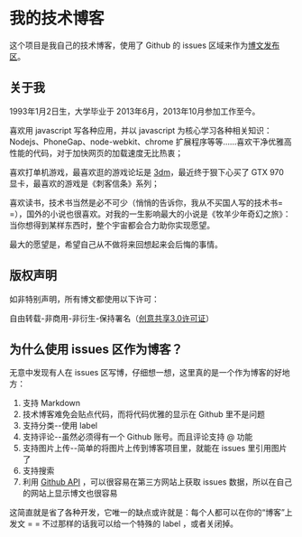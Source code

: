 # 我的技术博客

这个项目是我自己的技术博客，使用了 Github 的 issues 区域来作为[博文发布区](https://github.com/lmk123/blog/issues)。

## 关于我

1993年1月2日生，大学毕业于 2013年6月，2013年10月参加工作至今。

喜欢用 javascript 写各种应用，并以 javascript 为核心学习各种相关知识：Nodejs、PhoneGap、node-webkit、chrome 扩展程序等等……喜欢干净优雅高性能的代码，对于加快网页的加载速度无比热衷；

喜欢打单机游戏，最喜欢逛的游戏论坛是 [3dm](http://bbs.3dmgame.com/)，最近终于狠下心买了 GTX 970 显卡，最喜欢的游戏是《刺客信条》系列；

喜欢读书，技术书当然是必不可少（悄悄的告诉你，我从不买国人写的技术书= =），国外的小说也很喜欢。对我的一生影响最大的小说是《牧羊少年奇幻之旅》：当你想得到某样东西时，整个宇宙都会合力助你实现愿望。

最大的愿望是，希望自己从不做将来回想起来会后悔的事情。

## 版权声明
如非特别声明，所有博文都使用以下许可：

自由转载-非商用-非衍生-保持署名（[创意共享3.0许可证](http://creativecommons.org/licenses/by-nc-nd/3.0/deed.zh)）

## 为什么使用 issues 区作为博客？

无意中发现有人在 issues 区写博，仔细想一想，这里真的是一个作为博客的好地方：

1. 支持 Markdown
2. 技术博客难免会贴点代码，而将代码优雅的显示在 Github 里不是问题
3. 支持分类--使用 label
4. 支持评论--虽然必须得有一个 Github 账号。而且评论支持 @ 功能
5. 支持图片上传--简单的将图片上传到博客项目里，就能在 issues 里引用图片了
6. 支持搜索
7. 利用 [Github API](https://developer.github.com/v3/issues/) ，可以很容易在第三方网站上获取 issues 数据，所以在自己的网站上显示博文也很容易

这简直就是省了各种开发，它唯一的缺点或许就是：每个人都可以在你的“博客”上发文 = = 不过那样的话我可以给一个特殊的 label ，或者关闭掉。

